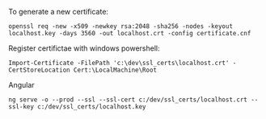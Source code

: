 To generate a new certificate:

`openssl req -new -x509 -newkey rsa:2048 -sha256 -nodes -keyout localhost.key -days 3560 -out localhost.crt -config certificate.cnf`

Register certifictae with windows powershell:

`Import-Certificate -FilePath 'c:\dev\ssl_certs\localhost.crt' -CertStoreLocation Cert:\LocalMachine\Root`

Angular

`ng serve -o --prod --ssl --ssl-cert c:/dev/ssl_certs/localhost.crt --ssl-key c:/dev/ssl_certs/localhost.key`